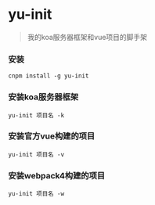# yu-init
>我的koa服务器框架和vue项目的脚手架

### 安装
```
cnpm install -g yu-init
```

### 安装koa服务器框架
```
yu-init 项目名 -k
```

### 安装官方vue构建的项目
```
yu-init 项目名 -v
```

### 安装webpack4构建的项目
```
yu-init 项目名 -w
```
